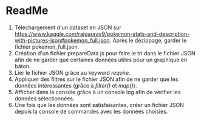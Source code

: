 # ReadMe

1. Téléchargement d'un dataset en JSON sur https://www.kaggle.com/rajgaurav9/pokemon-stats-and-description-with-pictures-json#pokemon_full.json. Après le dézippage, garder le fichier pokemon_full.json.
2. Création d'un fichier prepareData.js pour faire le tri dans le fichier JSON afin de ne garder que certaines données utiles pour un graphique en bâton.
3. Lier le fichier JSON grâce au keyword *require*.
4. Appliquer des filtres sur le fichier JSON afin de ne garder que les données intéressantes (grâce à *filter()* et *map()*).
5. Afficher dans la console grâce à un console log afin de vérifier les données sélectionnées.
6. Une fois que les données sont satisfaisantes, créer un fichier JSON depuis la console de commandes avec les données choisies.
